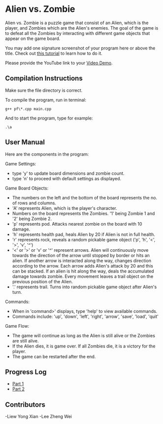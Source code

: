# Alien vs. Zombie

Alien vs. Zombie is a puzzle game that consist of an Alien, which is the player, and Zombies which are the Alien's enemies.
The goal of the game is to defeat all the Zombies by interacting with different game objects that appear on the game board.

You may add one signature screenshot of your program here or above the title. Check out [this tutorial](https://www.digitalocean.com/community/tutorials/markdown-markdown-images) to learn how to do it.

Please provide the YouTube link to your [Video Demo](https://youtube.com).

## Compilation Instructions

Make sure the file directory is correct.

To compile the program, run in terminal:

```
g++ pf\*.cpp main.cpp
```

And to start the program, type for example:

```
.\a
```

## User Manual

Here are the components in the program:

Game Settings:

- type 'y' to update board dimensions and zombie count.
- type 'n' to proceed with default settings as displayed.
                
Game Board Objects:

- The numbers on the left and the bottom of the board represents the no. of rows and columns.
- 'A' represents Alien, which is the player's character.
- Numbers on the board represents the Zombies. '1' being Zombie 1 and '2' being Zombie 2.
- 'p' represents pod. Attacks nearest zombie on the board with 10 damage.
- 'h' represents health pad, heals Alien by 20 if Alien is not in full health.
- 'r' represents rock, reveals a random pickable game object ('p', 'h', '<', '>', 'v', '^')
- '<' or '>' or 'v' or '^' represent arrows. Alien will continuously move towards the direction of
the arrow until stopped by border or hits an alien. If another arrow is interacted along the way,
changes direction according to the arrow. Each arrow adds Alien's attack by 20 and this can be
stacked. If an alien is hit along the way, deals the accumulated damage towards zombie. Every
movement leaves a trail object on the previous position of the Alien.
- '.' represents trail. Turns into random pickable game object after Alien's turn.
                     
Commands:

- When in 'command>' displays, type 'help' to view available commands.
- Commands include: 'up', 'down', 'left', 'right', 'arrow', 'save', 'load', 'quit'
        
Game Flow:

- The game will continue as long as the Alien is still alive or the Zombies are still alive.
- If the Alien dies, it is game over. If all Zombies die, it is a victory for the player.
- The game can be restarted after the end.

## Progress Log

- [Part 1](PART1.md)
- [Part 2](PART2.md)

## Contributors

-Liew Yong Xian
-Lee Zheng Wei


